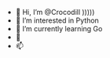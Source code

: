 - 👋 Hi, I’m @Crocodill  )))))
- 👀 I’m interested in Python
- 🌱 I’m currently learning Go
- 💞️ 
- 📫 

<!---
Crocodill/Crocodill is a ✨ special ✨ repository because its `README.md` (this file) appears on your GitHub profile.
You can click the Preview link to take a look at your changes.
--->
